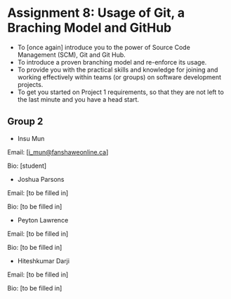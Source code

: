 Assignment 8: Usage of Git, a Braching Model and GitHub
=======================================================
* To [once again] introduce you to the power of Source Code Management (SCM), Git and Git Hub.
* To introduce a proven branching model and re-enforce its usage.
* To provide you with the practical skills and knowledge for joining and working effectively within teams (or groups) on software development projects.
* To get you started on Project 1 requirements, so that they are not left to the last minute and you have a head start.

Group 2
--------

* Insu Mun

Email: [i_mun@fanshaweonline.ca]

Bio: [student]


* Joshua Parsons

Email: [to be filled in]

Bio: [to be filled in]


* Peyton Lawrence

Email: [to be filled in]

Bio: [to be filled in]


* Hiteshkumar Darji

Email: [to be filled in]

Bio: [to be filled in]
